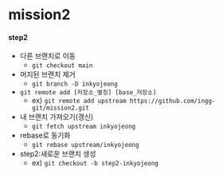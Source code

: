 # mission2

#### step2

- 다른 브랜치로 이동
  - `git checkout main`
- 머지된 브랜치 제거
  - `git branch -D inkyojeong`
- `git remote add [저장소_별칭] [base_저장소]`
  - ex) `git remote add upstream https://github.com/ingg-git/mission2.git`
- 내 브랜치 가져오기(갱신)
  - `git fetch upstream inkyojeong`
- rebase로 동기화
  - `git rebase upstream/inkyojeong`
- step2:새로운 브랜치 생성
  - ex) `git checkout -b step2-inkyojeong`
